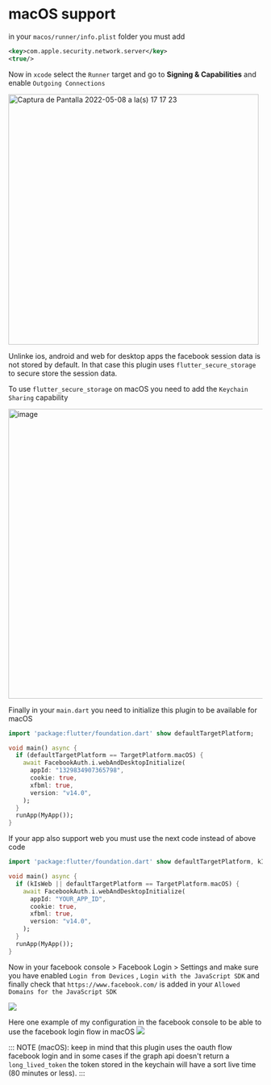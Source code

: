 
# macOS support

in your `macos/runner/info.plist` folder you must add

```xml
<key>com.apple.security.network.server</key>
<true/>
```

Now in `xcode` select the `Runner` target and go to **Signing & Capabilities** and enable
`Outgoing Connections`

<img width="496" alt="Captura de Pantalla 2022-05-08 a la(s) 17 17 23" src="https://user-images.githubusercontent.com/15864336/167318086-b3812f19-0834-4291-acc8-694b890dfe7e.png"/>

Unlinke ios, android and web for desktop apps the facebook session data is not stored by default. In that case this plugin uses `flutter_secure_storage` to
secure store the session data.

To use `flutter_secure_storage` on macOS you need to add the `Keychain Sharing` capability

<img width="574" alt="image" src="https://user-images.githubusercontent.com/15864336/167318216-4bdd7e07-3105-444a-8a23-dfbe24b6c511.png"/>

Finally in your `main.dart` you need to initialize this plugin to be available for macOS

```dart
import 'package:flutter/foundation.dart' show defaultTargetPlatform;

void main() async {
  if (defaultTargetPlatform == TargetPlatform.macOS) {
    await FacebookAuth.i.webAndDesktopInitialize(
      appId: "1329834907365798",
      cookie: true,
      xfbml: true,
      version: "v14.0",
    );
  }
  runApp(MyApp());
}
```

If your app also support web you must use the next code instead of above code

```dart
import 'package:flutter/foundation.dart' show defaultTargetPlatform, kIsWeb;

void main() async {
  if (kIsWeb || defaultTargetPlatform == TargetPlatform.macOS) {
    await FacebookAuth.i.webAndDesktopInitialize(
      appId: "YOUR_APP_ID",
      cookie: true,
      xfbml: true,
      version: "v14.0",
    );
  }
  runApp(MyApp());
}
```



Now in your facebook console > Facebook Login > Settings and make sure you have enabled `Login from Devices` ,
`Login with the JavaScript SDK` and finally check that `https://www.facebook.com/` is added in your `Allowed Domains for the JavaScript SDK`

![](https://user-images.githubusercontent.com/15864336/200191538-435b722b-190a-4d30-b684-cf448e192366.png)

Here one example of my configuration in the facebook console to be able to use the facebook login flow
in macOS
![](https://user-images.githubusercontent.com/15864336/200200865-6adb18e7-dfc0-4a23-8e48-d29d58e4fefb.jpg)


:::
NOTE (macOS): keep in mind that this plugin uses the oauth flow facebook login
and in some cases if the graph api doesn't return a `long_lived_token`
the token stored in the keychain will have a sort live time (80 minutes or less).
:::